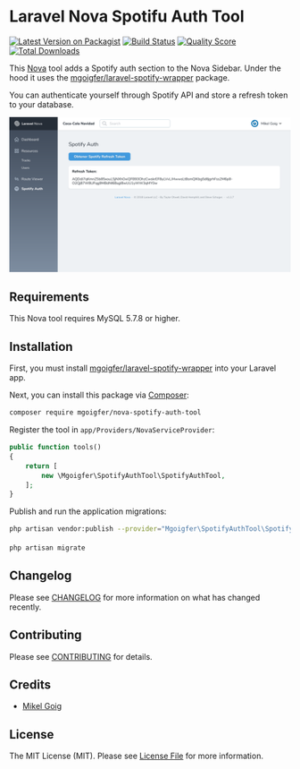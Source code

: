 # Laravel Nova Spotifu Auth Tool

[![Latest Version on Packagist](https://img.shields.io/packagist/v/mgoigfer/nova-spotify-auth-tool.svg?style=flat-square)](https://packagist.org/packages/mgoigfer/nova-spotify-auth-tool)
[![Build Status](https://img.shields.io/travis/mgoigfer/nova-spotify-auth-tool/master.svg?style=flat-square)](https://travis-ci.org/mgoigfer/nova-spotify-auth-tool)
[![Quality Score](https://img.shields.io/scrutinizer/g/mgoigfer/nova-spotify-auth-tool.svg?style=flat-square)](https://scrutinizer-ci.com/g/mgoigfer/nova-spotify-auth-tool)
[![Total Downloads](https://img.shields.io/packagist/dt/mgoigfer/nova-spotify-auth-tool.svg?style=flat-square)](https://packagist.org/packages/mgoigfer/nova-spotify-auth-tool)

This [Nova](https://nova.laravel.com/) tool adds a Spotify auth section to the Nova Sidebar. Under the hood it uses the [mgoigfer/laravel-spotify-wrapper](https://github.com/mgoigfer/laravel-spotify-wrapper) package.

You can authenticate yourself through Spotify API and store a refresh token to your database.

![Laravel Nova Spotify Auth Tool](./docs/screenshot.png)

## Requirements

This Nova tool requires MySQL 5.7.8 or higher.

## Installation

First, you must install [mgoigfer/laravel-spotify-wrapper](https://github.com/mgoigfer/laravel-spotify-wrapper) into your Laravel app.

Next, you can install this package via [Composer](https://getcomposer.org/):

```bash
composer require mgoigfer/nova-spotify-auth-tool
```

Register the tool in `app/Providers/NovaServiceProvider`:

```php
public function tools()
{
    return [
        new \Mgoigfer\SpotifyAuthTool\SpotifyAuthTool,
    ];
}
```

Publish and run the application migrations:

```bash
php artisan vendor:publish --provider="Mgoigfer\SpotifyAuthTool\SpotifyAuthToolServiceProvider"

php artisan migrate
```

## Changelog

Please see [CHANGELOG](CHANGELOG.md) for more information on what has changed recently.

## Contributing

Please see [CONTRIBUTING](CONTRIBUTING.md) for details.

## Credits

- [Mikel Goig](https://github.com/mgoigfer)

## License

The MIT License (MIT). Please see [License File](LICENSE.md) for more information.
